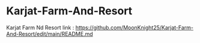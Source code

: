 # Karjat-Farm-And-Resort
Karjat Farm Nd Resort
link : https://github.com/MoonKnight25/Karjat-Farm-And-Resort/edit/main/README.md
